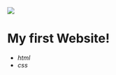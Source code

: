 <img src="https://codeinstitute.s3.amazonaws.com/fullstack/ci_logo_small.png" style="margin: 0;">

# My first Website!

+ *html*
+ *css*

